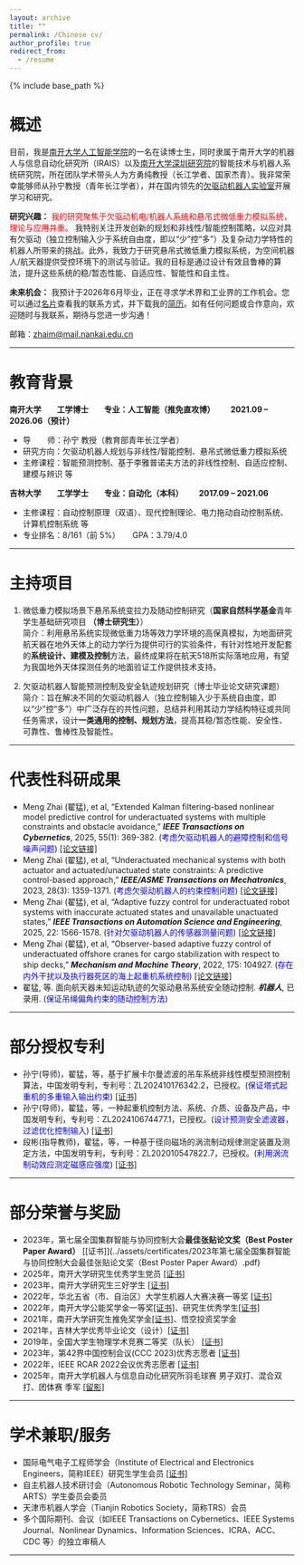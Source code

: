 ```yaml
---
layout: archive
title: ""
permalink: /Chinese cv/
author_profile: true
redirect_from:
  - /resume
---
```


{% include base_path %}

# 概述
目前，我是[南开大学人工智能学院](https://ai.nankai.edu.cn/)的一名在读博士生，同时隶属于南开大学的机器人与信息自动化研究所（IRAIS）以及[南开大学深圳研究院](https://nkszri.nankai.edu.cn/)的智能技术与机器人系统研究院，所在团队学术带头人为方勇纯教授（长江学者、国家杰青）。我非常荣幸能够师从孙宁教授（青年长江学者），并在国内领先的[欠驱动机器人实验室](https://url.nankai.edu.cn/)开展学习和研究。

**研究兴趣：** <span style="color: red;">我的研究聚焦于欠驱动机电/机器人系统和悬吊式微低重力模拟系统，理论与应用并重。</span> 我特别关注开发创新的规划和非线性/智能控制策略，以应对具有欠驱动（独立控制输入少于系统自由度，即以“少”控“多”）及复杂动力学特性的机器人所带来的挑战。此外，我致力于研究悬吊式微低重力模拟系统，为空间机器人/航天器提供受控环境下的测试与验证。我的目标是通过设计有效且鲁棒的算法，提升这些系统的稳/暂态性能、自适应性、智能性和自主性。

**未来机会：** 我预计于2026年6月毕业，正在寻求学术界和工业界的工作机会。您可以通过[名片](../files/名片.jpg)查看我的联系方式，并下载我的[简历](../files/【教职】翟猛-个人简历（2025.06.15）.pdf)。如有任何问题或合作意向，欢迎随时与我联系，期待与您进一步沟通！

邮箱：zhaim@mail.nankai.edu.cn

------

# 教育背景
**南开大学 &ensp;&ensp;&ensp; 工学博士 &ensp;&ensp;&ensp; 专业：人工智能（推免直攻博） &ensp;&ensp;&ensp; 2021.09 – 2026.06（预计）**
- 导 &ensp;&ensp;&ensp; 师：孙宁 教授（教育部青年长江学者）    
- 研究方向：欠驱动机器人规划与非线性/智能控制、悬吊式微低重力模拟系统    
- 主修课程：智能预测控制、基于李雅普诺夫方法的非线性控制、自适应控制、建模与辨识 等    

**吉林大学 &ensp;&ensp;&ensp; 工学学士 &ensp;&ensp;&ensp; 专业：自动化（本科） &ensp;&ensp;&ensp; 2017.09 – 2021.06**   
- 主修课程：自动控制原理（双语）、现代控制理论、电力拖动自动控制系统、计算机控制系统 等  
- 专业排名：8/161（前 5%） &ensp;&ensp; GPA：3.79/4.0

------

# 主持项目
1. 微低重力模拟场景下悬吊系统变拉力及随动控制研究（**国家自然科学基金**青年学生基础研究项目 **（博士研究生）**）    
简介：利用悬吊系统实现微低重力场等效力学环境的高保真模拟，为地面研究航天器在地外天体上的动力学行为提供可行的实验条件，有针对性地开发配套的**系统设计、建模及控制**方法，最终成果将在航天518所实际落地应用，有望为我国地外天体探测任务的地面验证工作提供技术支持。

2. 欠驱动机器人智能预测控制及安全轨迹规划研究（博士毕业论文研究课题）    
简介：旨在解决不同的欠驱动机器人（独立控制输入少于系统自由度，即以“少”控“多”）中广泛存在的共性问题，总结并利用其动力学结构特征或共同任务需求，设计**一类通用的控制、规划方法**，提高其稳/暂态性能、安全性、可靠性、鲁棒性及智能性。

------

# 代表性科研成果
- Meng Zhai (翟猛), et al, “Extended Kalman filtering-based nonlinear model predictive control for underactuated systems with multiple constraints and obstacle avoidance,” ***IEEE Transactions on Cybernetics***, 2025, 55(1): 369-382. (<span style="color: blue;">考虑欠驱动机器人的避障控制和信号噪声问题</span>) [[论文链接]](https://ieeexplore.ieee.org/document/10752633/?arnumber=10752633)    
- Meng Zhai (翟猛), et al, “Underactuated mechanical systems with both actuator and actuated/unactuated state constraints: A predictive control-based approach,” ***IEEE/ASME Transactions on Mechatronics***, 2023, 28(3): 1359-1371. (<span style="color: blue;">考虑欠驱动机器人的约束控制问题</span>) [[论文链接]](https://ieeexplore.ieee.org/document/10001761)      
- Meng Zhai (翟猛), et al, “Adaptive fuzzy control for underactuated robot systems with inaccurate actuated states and unavailable unactuated states,” ***IEEE Transactions on Automation Science and Engineering***, 2025, 22: 1566-1578. (<span style="color: blue;">针对欠驱动机器人的传感器测量问题</span>) [[论文链接]](https://ieeexplore.ieee.org/document/10445242/?arnumber=10445242)     
- Meng Zhai (翟猛), et al, “Observer-based adaptive fuzzy control of underactuated offshore cranes for cargo stabilization with respect to ship decks,” ***Mechanism and Machine Theory***, 2022, 175: 104927. (<span style="color: blue;">存在内外干扰以及执行器死区的海上起重机系统控制</span>) [[论文链接]](https://linkinghub.elsevier.com/retrieve/pii/S0094114X22001859)    
- 翟猛, 等. 面向航天器未知运动轨迹的欠驱动悬吊系统安全随动控制. ***机器人***, 已录用. (<span style="color: blue;">保证吊绳偏角约束的随动控制方法</span>)

------

# 部分授权专利
- 孙宁(导师)，翟猛，等，基于扩展卡尔曼滤波的吊车系统非线性模型预测控制算法，中国发明专利，专利号：ZL202410176342.2，已授权。(<span style="color: blue;">保证塔式起重机的多重输入输出约束</span>) [[证书]](../assets/certificates/2024101763422-发明专利证书.pdf)   
- 孙宁(导师)，翟猛，等，一种起重机控制方法、系统、介质、设备及产品，中国发明专利，专利号：ZL202410674477.1，已授权。(<span style="color: blue;">设计预测安全滤波器，过滤优化控制输入</span>) [[证书]](../assets/certificates/2024106744771-发明专利证书.pdf)      
- 段彬(指导教师)，翟猛，等，一种基于径向磁场的涡流制动规律测定装置及测定方法，中国发明专利，专利号：ZL202010547822.7，已授权。(<span style="color: blue;">利用涡流制动效应测定磁感应强度</span>) [[证书]](../assets/certificates/20-1-104吉林大学2020105478227-发明专利证书.pdf)          

------

# 部分荣誉与奖励
- 2023年，第七届全国集群智能与协同控制大会**最佳张贴论文奖（Best Poster Paper Award）** [[证书]](../assets/certificates/2023年第七届全国集群智能与协同控制大会最佳张贴论文奖（Best Poster Paper Award）.pdf)
- 2025年，南开大学研究生优秀学生党员 [[证书]](../assets/certificates/南开大学2024-2025年度研究生优秀学生党员.pdf)    
- 2023年，南开大学研究生三好学生 [[证书]](../assets/certificates/南开大学2022-2023学年度研究生三好学生.pdf)       
- 2022年，华北五省（市、自治区）大学生机器人大赛决赛一等奖 [[证书]](../assets/certificates/吊车-获奖证书-华北五省(市、自治区)大学生机器人大赛.pdf)       
- 2022年，南开大学公能奖学金一等奖[[证书]](../assets/certificates/南开大学2021-2022学年公能奖学金一等奖.pdf)、研究生优秀学生[[证书]](../assets/certificates/南开大学2021-2022学年度研究生优秀学生.pdf)    
- 2021年，南开大学研究生推免奖学金[[证书]](../assets/certificates/南开大学2021年研究生推免奖学金.pdf)、悟空投资奖学金    
- 2021年，吉林大学优秀毕业论文（设计）[[证书]](../assets/certificates/吉林大学优秀毕业论文（设计）.pdf)       
- 2019年，全国大学生物理学术竞赛二等奖（队长） [[证书]](../assets/certificates/CUPT国赛二等奖.pdf)      
- 2023年，第42界中国控制会议(CCC 2023)优秀志愿者 [[证书]](../assets/certificates/2023第42界中国控制会议CCC优秀志愿者.pdf)       
- 2022年，IEEE RCAR 2022会议优秀志愿者 [[证书]](../assets/certificates/IEEE-RCAR-2022会议优秀志愿者.pdf)      
- 2025年，南开大学机器人与信息自动化研究所羽毛球赛 男子双打、混合双打、团体赛 季军 [[留影]](../assets/certificates/IRAIS-2025羽毛球赛.jpg) 

------

# 学术兼职/服务
- 国际电气电子工程师学会（Institute of Electrical and Electronics Engineers，简称IEEE）研究生学生会员 [[证书]](../assets/certificates/IEEE学生会员证书.pdf)      
- 自主机器人技术研讨会（Autonomous Robotic Technology Seminar，简称ARTS）学生委员会委员   
- 天津市机器人学会（Tianjin Robotics Society，简称TRS）会员
- 多个国际期刊、会议（如IEEE Transactions on Cybernetics、IEEE Systems Journal、Nonlinear Dynamics、Information Sciences、ICRA、ACC、CDC 等）的独立审稿人   

------

